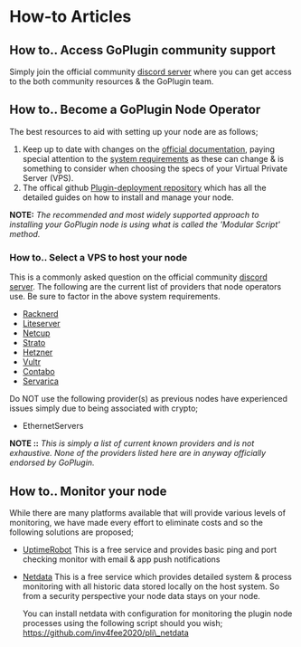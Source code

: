 # How-to Articles



## How to.. Access GoPlugin community support

Simply join the official community [discord server](discord.gg/PtSFYtMkCu/) where you can get access to the both community resources & the GoPlugin team.

## How to.. Become a GoPlugin Node Operator

The best resources to aid with setting up your node are as follows;

1. Keep up to date with changes on the [official documentation](https://docs.goplugin.co/), paying special attention to the [system requirements](https://docs.goplugin.co/plugin-installations/how-to-install-plugin-node#system-requirements) as these can change & is something to consider when choosing the specs of your Virtual Private Server (VPS).
2. The offical github [Plugin-deployment repository](https://github.com/GoPlugin/plugin-deployment) which has all the detailed guides on how to install and manage your node.

**NOTE:** _The recommended and most widely supported approach to installing your GoPlugin node is using what is called the 'Modular Script' method._

### How to.. Select a VPS to host your node

This is a commonly asked question on the official community [discord server](discord.gg/PtSFYtMkCu/). The following are the current list of providers that node operators use. Be sure to factor in the above system requirements.

* [Racknerd](https://tinyurl.com/BlackFridayPLI)
* [Liteserver](https://liteserver.nl/nvme-ssd-vps/)
* [Netcup](https://www.netcup.de/vserver/vps.php#v-server-details)
* [Strato](https://www.strato.de/server/linux-vserver/)
* [Hetzner](https://www.hetzner.com/cloud)
* [Vultr](https://www.vultr.com/)
* [Contabo](https://contabo.com/)
* [Servarica](https://servarica.com/)

Do NOT use the following provider(s) as previous nodes have experienced issues simply due to being associated with crypto;

* EthernetServers

**NOTE ::** _This is simply a list of current known providers and is not exhaustive. None of the providers listed here are in anyway officially endorsed by GoPlugin._



## How to.. Monitor your node

While there are many platforms available that will provide various levels of monitoring, we have made every effort to eliminate costs and so the following solutions are proposed;

* [UptimeRobot](https://uptimerobot.com/) This is a free service and provides basic ping and port checking monitor with email & app push notifications
*   [Netdata](https://www.netdata.cloud/) This is a free service which provides detailed system & process monitoring with all historic data stored locally on the host system. So from a security perspective your node data stays on your node.

    You can install netdata with configuration for monitoring the plugin node processes using the following script should you wish; https://github.com/inv4fee2020/pli\_netdata

